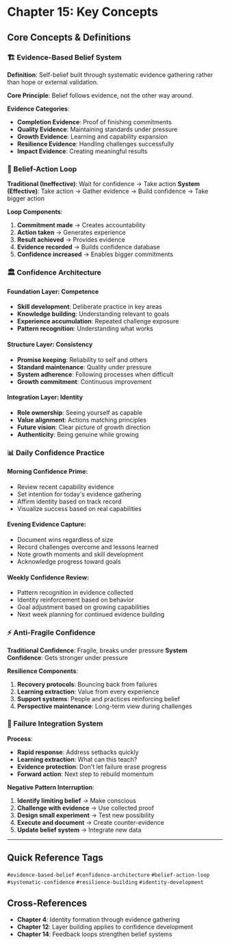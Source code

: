 # Chapter 15: Key Concepts

## Core Concepts & Definitions

### 🏗️ Evidence-Based Belief System
**Definition**: Self-belief built through systematic evidence gathering rather than hope or external validation.

**Core Principle**: Belief follows evidence, not the other way around.

**Evidence Categories**:
- **Completion Evidence**: Proof of finishing commitments
- **Quality Evidence**: Maintaining standards under pressure
- **Growth Evidence**: Learning and capability expansion
- **Resilience Evidence**: Handling challenges successfully
- **Impact Evidence**: Creating meaningful results

### 🔄 Belief-Action Loop
**Traditional (Ineffective)**: Wait for confidence → Take action
**System (Effective)**: Take action → Gather evidence → Build confidence → Take bigger action

**Loop Components**:
1. **Commitment made** → Creates accountability
2. **Action taken** → Generates experience
3. **Result achieved** → Provides evidence
4. **Evidence recorded** → Builds confidence database
5. **Confidence increased** → Enables bigger commitments

### 🏛️ Confidence Architecture

#### Foundation Layer: Competence
- **Skill development**: Deliberate practice in key areas
- **Knowledge building**: Understanding relevant to goals
- **Experience accumulation**: Repeated challenge exposure
- **Pattern recognition**: Understanding what works

#### Structure Layer: Consistency
- **Promise keeping**: Reliability to self and others
- **Standard maintenance**: Quality under pressure
- **System adherence**: Following processes when difficult
- **Growth commitment**: Continuous improvement

#### Integration Layer: Identity
- **Role ownership**: Seeing yourself as capable
- **Value alignment**: Actions matching principles
- **Future vision**: Clear picture of growth direction
- **Authenticity**: Being genuine while growing

### 📊 Daily Confidence Practice

#### Morning Confidence Prime:
- Review recent capability evidence
- Set intention for today's evidence gathering
- Affirm identity based on track record
- Visualize success based on real capabilities

#### Evening Evidence Capture:
- Document wins regardless of size
- Record challenges overcome and lessons learned
- Note growth moments and skill development
- Acknowledge progress toward goals

#### Weekly Confidence Review:
- Pattern recognition in evidence collected
- Identity reinforcement based on behavior
- Goal adjustment based on growing capabilities
- Next week planning for continued evidence building

### ⚡ Anti-Fragile Confidence
**Traditional Confidence**: Fragile, breaks under pressure
**System Confidence**: Gets stronger under pressure

**Resilience Components**:
1. **Recovery protocols**: Bouncing back from failures
2. **Learning extraction**: Value from every experience
3. **Support systems**: People and practices reinforcing belief
4. **Perspective maintenance**: Long-term view during challenges

### 🔧 Failure Integration System
**Process**:
- **Rapid response**: Address setbacks quickly
- **Learning extraction**: What can this teach?
- **Evidence protection**: Don't let failure erase progress
- **Forward action**: Next step to rebuild momentum

**Negative Pattern Interruption**:
1. **Identify limiting belief** → Make conscious
2. **Challenge with evidence** → Use collected proof
3. **Design small experiment** → Test new possibility
4. **Execute and document** → Create counter-evidence
5. **Update belief system** → Integrate new data

---

## Quick Reference Tags
`#evidence-based-belief` `#confidence-architecture` `#belief-action-loop` `#systematic-confidence` `#resilience-building` `#identity-development`

## Cross-References
- **Chapter 4**: Identity formation through evidence gathering
- **Chapter 12**: Layer building applies to confidence development
- **Chapter 14**: Feedback loops strengthen belief systems